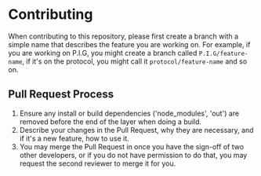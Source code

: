# Contributing

When contributing to this repository, please first create a branch with a simple name that 
describes the feature you are working on. For example, if you are working on P.I.G, you might 
create a branch called `P.I.G/feature-name`, if it's on the protocol, you might call it
`protocol/feature-name` and so on.

## Pull Request Process

1. Ensure any install or build dependencies ('node_modules', 'out') are removed before the end of the layer when doing a
   build.
2. Describe your changes in the Pull Request, why they are necessary, and if it's a new feature, how to use it.
3. You may merge the Pull Request in once you have the sign-off of two other developers, or if you
   do not have permission to do that, you may request the second reviewer to merge it for you.